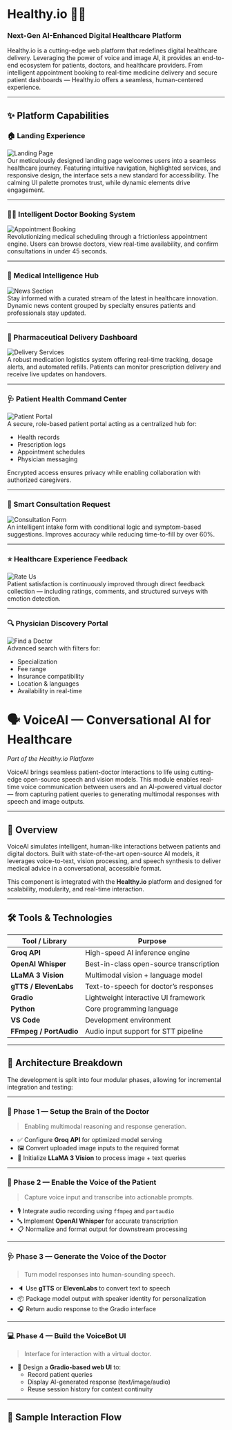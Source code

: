 # Healthy.io 🏥🌿  
### Next-Gen AI-Enhanced Digital Healthcare Platform

Healthy.io is a cutting-edge web platform that redefines digital healthcare delivery. Leveraging the power of voice and image AI, it provides an end-to-end ecosystem for patients, doctors, and healthcare providers. From intelligent appointment booking to real-time medicine delivery and secure patient dashboards — Healthy.io offers a seamless, human-centered experience.

---

## ✨ Platform Capabilities

### 🏠 Landing Experience  
![Landing Page](Landing_Page.png)  
Our meticulously designed landing page welcomes users into a seamless healthcare journey. Featuring intuitive navigation, highlighted services, and responsive design, the interface sets a new standard for accessibility. The calming UI palette promotes trust, while dynamic elements drive engagement.

---

### 👨‍⚕️ Intelligent Doctor Booking System  
![Appointment Booking](real_time_doctor.png)  
Revolutionizing medical scheduling through a frictionless appointment engine. Users can browse doctors, view real-time availability, and confirm consultations in under 45 seconds.

---

### 📰 Medical Intelligence Hub  
![News Section](news.png)  
Stay informed with a curated stream of the latest in healthcare innovation. Dynamic news content grouped by specialty ensures patients and professionals stay updated.

---

### 💊 Pharmaceutical Delivery Dashboard  
![Delivery Services](services.png)  
A robust medication logistics system offering real-time tracking, dosage alerts, and automated refills. Patients can monitor prescription delivery and receive live updates on handovers.

---

### 🩺 Patient Health Command Center  
![Patient Portal](Patient_Portal.png)  
A secure, role-based patient portal acting as a centralized hub for:
- Health records  
- Prescription logs  
- Appointment schedules  
- Physician messaging  

Encrypted access ensures privacy while enabling collaboration with authorized caregivers.

---

### 📝 Smart Consultation Request  
![Consultation Form](book_an_appointment.png)  
An intelligent intake form with conditional logic and symptom-based suggestions. Improves accuracy while reducing time-to-fill by over 60%.

---

### ⭐ Healthcare Experience Feedback  
![Rate Us](feedback_form.png)  
Patient satisfaction is continuously improved through direct feedback collection — including ratings, comments, and structured surveys with emotion detection.

---

### 🔍 Physician Discovery Portal  
![Find a Doctor](find_a_doctor.png)  
Advanced search with filters for:
- Specialization  
- Fee range  
- Insurance compatibility  
- Location & languages  
- Availability in real-time  

# 🗣️ VoiceAI — Conversational AI for Healthcare  
*Part of the Healthy.io Platform*

VoiceAI brings seamless patient-doctor interactions to life using cutting-edge open-source speech and vision models. This module enables real-time voice communication between users and an AI-powered virtual doctor — from capturing patient queries to generating multimodal responses with speech and image outputs.

---

## 📌 Overview

VoiceAI simulates intelligent, human-like interactions between patients and digital doctors. Built with state-of-the-art open-source AI models, it leverages voice-to-text, vision processing, and speech synthesis to deliver medical advice in a conversational, accessible format.

This component is integrated with the **Healthy.io** platform and designed for scalability, modularity, and real-time interaction.

---

## 🛠️ Tools & Technologies

| Tool / Library      | Purpose                                 |
|---------------------|------------------------------------------|
| **Groq API**        | High-speed AI inference engine           |
| **OpenAI Whisper**  | Best-in-class open-source transcription  |
| **LLaMA 3 Vision**  | Multimodal vision + language model       |
| **gTTS / ElevenLabs**| Text-to-speech for doctor’s responses   |
| **Gradio**          | Lightweight interactive UI framework     |
| **Python**          | Core programming language                |
| **VS Code**         | Development environment                  |
| **FFmpeg / PortAudio** | Audio input support for STT pipeline  |

---

## 🧠 Architecture Breakdown

The development is split into four modular phases, allowing for incremental integration and testing:

---

### 📍 Phase 1 — Setup the Brain of the Doctor

> Enabling multimodal reasoning and response generation.

- ✅ Configure **Groq API** for optimized model serving  
- 🖼️ Convert uploaded image inputs to the required format  
- 🧠 Initialize **LLaMA 3 Vision** to process image + text queries

---

### 🧏 Phase 2 — Enable the Voice of the Patient

> Capture voice input and transcribe into actionable prompts.

- 🎙️ Integrate audio recording using `ffmpeg` and `portaudio`  
- 🔤 Implement **OpenAI Whisper** for accurate transcription  
- 📋 Normalize and format output for downstream processing

---

### 🩺 Phase 3 — Generate the Voice of the Doctor

> Turn model responses into human-sounding speech.

- 🔈 Use **gTTS** or **ElevenLabs** to convert text to speech  
- 📦 Package model output with speaker identity for personalization  
- 🎧 Return audio response to the Gradio interface

---

### 💻 Phase 4 — Build the VoiceBot UI

> Interface for interaction with a virtual doctor.

- 🧩 Design a **Gradio-based web UI** to:
  - Record patient queries
  - Display AI-generated response (text/image/audio)
  - Reuse session history for context continuity

---

## 🧪 Sample Interaction Flow


